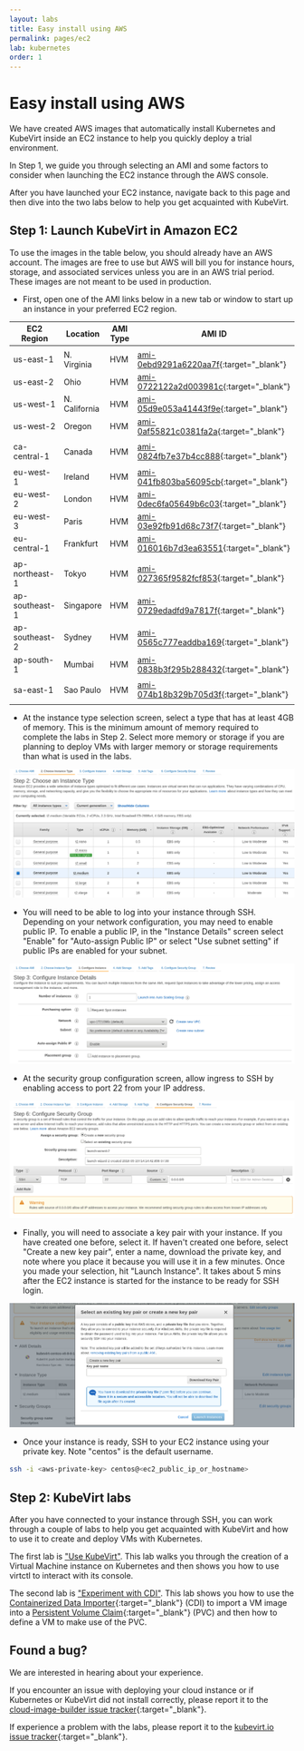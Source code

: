 ```yaml
---
layout: labs
title: Easy install using AWS
permalink: pages/ec2
lab: kubernetes
order: 1
---
```


# Easy install using AWS

We have created AWS images that automatically install Kubernetes
and KubeVirt inside an EC2 instance to help you quickly deploy
a trial environment.

In Step 1, we guide you through selecting an AMI and some factors to
consider when launching the EC2 instance through the AWS console.

After you have launched your EC2 instance, navigate back to this
page and then dive into the two labs below to help you get
acquainted with KubeVirt.

## Step 1: Launch KubeVirt in Amazon EC2

To use the images in the table below, you should already have an AWS
account. The images are free to use but AWS will bill you for instance
hours, storage, and associated services unless you are in an AWS trial
period. These images are not meant to be used in production.

 * First, open one of the AMI links below in a new tab or window to start up an instance in your preferred
   EC2 region.

| EC2 Region | Location      | AMI Type | AMI ID |
| ---        | ---           | ---      | ---    |
|            |               |          |        |
| us-east-1  | N. Virginia   | HVM      | [ami-0ebd9291a6220aa7f](https://console.aws.amazon.com/ec2/home?region=us-east-1#launchAmi=ami-0ebd9291a6220aa7f){:target="_blank"} |
| us-east-2  | Ohio          | HVM      | [ami-0722122a2d003981c](https://console.aws.amazon.com/ec2/home?region=us-east-2#launchAmi=ami-0722122a2d003981c){:target="_blank"} |
| us-west-1  | N. California | HVM      | [ami-05d9e053a41443f9e](https://console.aws.amazon.com/ec2/home?region=us-west-1#launchAmi=ami-05d9e053a41443f9e){:target="_blank"} |
| us-west-2  | Oregon        | HVM      | [ami-0af55821c0381fa2a](https://console.aws.amazon.com/ec2/home?region=us-west-2#launchAmi=ami-0af55821c0381fa2a){:target="_blank"} |
|            |               |          |        |
| ca-central-1 | Canada   | HVM      | [ami-0824fb7e37b4cc888](https://console.aws.amazon.com/ec2/home?region=ca-central-1#launchAmi=ami-0824fb7e37b4cc888){:target="_blank"} |
|            |               |          |        |
| eu-west-1      | Ireland   | HVM      | [ami-041fb803ba56095cb](https://console.aws.amazon.com/ec2/home?region=eu-west-1#launchAmi=ami-041fb803ba56095cb){:target="_blank"} |
| eu-west-2      | London    | HVM      | [ami-0dec6fa05649b6c03](https://console.aws.amazon.com/ec2/home?region=eu-west-2#launchAmi=ami-0dec6fa05649b6c03){:target="_blank"} |
| eu-west-3      | Paris    | HVM      | [ami-03e92fb91d68c73f7](https://console.aws.amazon.com/ec2/home?region=eu-west-3#launchAmi=ami-03e92fb91d68c73f7){:target="_blank"} |
| eu-central-1   | Frankfurt | HVM      | [ami-016016b7d3ea63551](https://console.aws.amazon.com/ec2/home?region=eu-central-1#launchAmi=ami-016016b7d3ea63551){:target="_blank"} |
|                |               |          |        |
| ap-northeast-1 | Tokyo   | HVM      | [ami-027365f9582fcf853](https://console.aws.amazon.com/ec2/home?region=ap-northeast-1#launchAmi=ami-027365f9582fcf853){:target="_blank"} |
| ap-southeast-1 | Singapore | HVM      | [ami-0729edadfd9a7817f](https://console.aws.amazon.com/ec2/home?region=ap-southeast-1#launchAmi=ami-0729edadfd9a7817f){:target="_blank"} |
| ap-southeast-2 | Sydney   | HVM      | [ami-0565c777eaddba169](https://console.aws.amazon.com/ec2/home?region=ap-southeast-2#launchAmi=ami-0565c777eaddba169){:target="_blank"} |
| ap-south-1     | Mumbai   | HVM      | [ami-0838b3f295b288432](https://console.aws.amazon.com/ec2/home?region=ap-south-1#launchAmi=ami-0838b3f295b288432){:target="_blank"} |
|            |               |          |        |
| sa-east-1  | Sao Paulo   | HVM      | [ami-074b18b329b705d3f](https://console.aws.amazon.com/ec2/home?region=sa-east-1#launchAmi=ami-074b18b329b705d3f){:target="_blank"} |
|            |               |          |        |


 * At the instance type selection screen, select a type that has at least
   4GB of memory. This is the minimum amount of memory required to complete
   the labs in Step 2. Select more memory or storage if you are planning
   to deploy VMs with larger memory or storage requirements than what is
   used in the labs.

![instance-type-memory-selection](/assets/images/kubevirt-button/ec2-instance-memory-selection.png)

 * You will need to be able to log into your instance through SSH. Depending
   on your network configuration, you may need to enable public IP. To enable
   a public IP, in the "Instance Details" screen select "Enable" for
   "Auto-assign Public IP" or select "Use subnet setting" if public IPs
   are enabled for your subnet.

![instance-enable-public-ip](/assets/images/kubevirt-button/ec2-public-ip.png)

 * At the security group configuration screen, allow ingress to SSH by
   enabling access to port 22 from your IP address.

 ![instance-enable-public-ip](/assets/images/kubevirt-button/ec2-ssh-ingress.png)

 * Finally, you will need to associate a key pair with your instance. If
   you have created one before, select it. If haven't created one before,
   select "Create a new key pair", enter a name, download the private key,
   and note where you place it because you will use it in a few minutes.
   Once you made your selection, hit "Launch Instance". It takes about
   5 mins after the EC2 instance is started for the instance to be ready
   for SSH login.

  ![instance-enable-public-ip](/assets/images/kubevirt-button/ec2-select-create-keypair.png)

 * Once your instance is ready, SSH to your EC2 instance using your private
   key. Note "centos" is the default username.

```bash
ssh -i <aws-private-key> centos@<ec2_public_ip_or_hostname>

```

## Step 2: KubeVirt labs

After you have connected to your instance through SSH, you can
work through a couple of labs to help you get acquainted with KubeVirt
and how to use it to create and deploy VMs with Kubernetes.

The first lab is ["Use KubeVirt"](../labs/kubernetes/lab1). This lab walks you
through the creation of a Virtual Machine instance on Kubernetes and then
shows you how to use virtctl to interact with its console.

The second lab is ["Experiment with CDI"](../labs/kubernetes/lab2). This
lab shows you how to use the [Containerized Data Importer](https://github.com/kubevirt/containerized-data-importer){:target="_blank"}
(CDI) to import a VM image into a [Persistent Volume Claim](https://kubernetes.io/docs/concepts/storage/persistent-volumes/){:target="_blank"}
(PVC) and then how to define a VM to make use of the PVC.

## Found a bug?

We are interested in hearing about your experience.

If you encounter an issue with deploying your cloud instance or if
Kubernetes or KubeVirt did not install correctly, please report it to
the [cloud-image-builder issue tracker](https://github.com/kubevirt/cloud-image-builder/issues){:target="_blank"}.

If experience a problem with the labs, please report it to the [kubevirt.io issue tracker](https://github.com/kubevirt/kubevirt.github.io/issues){:target="_blank"}.
